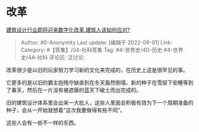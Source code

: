 # 改革
[建筑设计行业即将迎来数字化改革,建筑人该如何应对?](https://www.zhihu.com/question/546539322/answer/2654664737)

> Author: #0-Anonymity
> Last update: [编辑于 2022-09-01]
> Link:
> Category: #【答集】/04-社科答集
> Tag: #4-世界史/4D-历史 #4-世界史/4A-社科
> 评论区:
> 泛讨论:

改革很少是以旧的玩家努力学习新的文化来完成的，在历史上这是很罕见的事。

它更多的是以旧的霸主抱残守缺直到在冬天轰然倒塌，新的种子在雪层下安睡等到了春天，然后在一片没有被遮蔽的蓝天下破土而出完成的。

旧的建筑设计体系里会出来一大批人，这些人里面会积极有效为下一个周期准备的种子，会从一开始就想着“这次我要做得有些不同”。

这些人会有一些不一样的东西。
